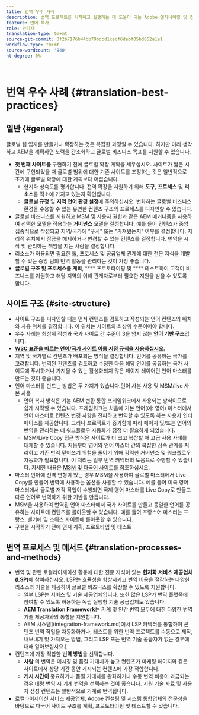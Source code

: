 ```yaml
---
title: 번역 우수 사례
description: 번역 프로젝트를 시작하고 실행하는 데 도움이 되는 Adobe 엔지니어링 및 컨설팅 팀이 컴파일한 모범 사례에 대해 알아봅니다.
feature: 언어 복사
role: 관리자
translation-type: tm+mt
source-git-commit: 0f2b7176b44bb79bdcd1cecf6debf05bd652a1a1
workflow-type: tm+mt
source-wordcount: '840'
ht-degree: 0%

---
```



# 번역 우수 사례 {#translation-best-practices}

## 일반 {#general}

글로벌 웹 입지를 만들거나 확장하는 것은 복잡한 과정일 수 있습니다. 하지만 미리 생각하고 AEM을 계획하면 노력을 간소화하고 글로벌 비즈니스 목표를 지원할 수 있습니다.

* **첫 번째 사이트를** 구현하기 전에 글로벌 확장 계획을 세우십시오. 사이트가 짧은 시간에 구현되었을 때 글로벌 범위에 대한 기존 사이트를 조정하는 것은 일반적으로 초기에 글로벌 확장에 대한 계획보다 어렵습니다.
   * 현지화 성숙도를 평가합니다. 전역 확장을 지원하기 위해 **도구**, **프로세스** 및 **리소스**&#x200B;를 적소에 가지고 있는지 확인합니다.
   * **글로벌 규정** 및 **지역 언어 환경 설정**&#x200B;에 주의하십시오. 변화하는 글로벌 비즈니스 환경을 수용할 수 있는 유연한 컨텐츠 구조와 프로세스를 디자인할 수 있습니다.
* 글로벌 비즈니스를 지원하고 MSM 및 사용자 권한과 같은 AEM 메커니즘을 사용하여 선택한 모델을 적용하는 **거버넌스** 모델을 결정합니다. 예를 들어 컨텐츠가 중앙 집중식으로 작성되고 지역/국가에 &quot;푸시&quot; 또는 &quot;가져왔는지&quot; 여부를 결정합니다. 지리적 위치에서 잠금을 해제하거나 변경할 수 있는 컨텐츠를 결정합니다. 번역을 시작 및 관리하는 책임을 지는 사람을 결정합니다.
* 리소스가 허용되면 필요한 툴, 프로세스 및 공급업체 관계에 대한 전문 지식을 개발할 수 있는 중앙 팀의 번역 활동을 관리하는 것이 가장 좋습니다.
* **글로벌 구조 및 프로세스를 계획**,  **** 프로토타이핑 및  **** 테스트하여 고객이 비즈니스를 지원하고 해당 지역의 이해 관계자로부터 필요한 지원을 받을 수 있도록 합니다.

## 사이트 구조 {#site-structure}

* 사이트 구조를 디자인할 때는 먼저 컨텐츠를 검토하고 작성되는 언어 컨텐츠의 위치와 사용 위치를 결정합니다. 이 위치는 사이트의 최상위 수준이어야 합니다.
* 우수 사례는 최상위 작성과 국가 사이트 간 수준이 3을 넘지 않는 **언어 기반 구조**&#x200B;입니다.
* **[W3C 표준을 따르는 언어/국가 사이트 이름 지정 규칙을 사용하십시오.](/help/sites-cloud/authoring/fundamentals/accessible-content.md)**
* 지역 및 국가별로 컨텐츠가 배포되는 방식을 결정합니다. 언어를 공유하는 국가를 고려합니다. 번역된 컨텐츠를 검토하고 수정한 다음 해당 언어를 공유하는 국가 사이트에 푸시하거나 가져올 수 있는 활성화되지 않은 페이지 레이어인 언어 마스터를 만드는 것이 좋습니다.
* 언어 마스터를 만드는 방법은 두 가지가 있습니다.언어 사본 사용 및 MSM/live 사본 사용
   * 언어 복사 방식은 기본 AEM 변환 통합 프레임워크에서 사용되는 방식이므로 쉽게 시작할 수 있습니다. 프레임워크는 처음에 기본 언어(예: 영어) 마스터에서 언어 마스터로 컨텐츠 변경 사항을 전파하고 번역할 수 있도록 하는 사용자 인터페이스를 제공합니다. 그러나 프로젝트가 증가함에 따라 페이지 및/또는 언어의 번역을 관리하는 데 워크플로우 자동화가 점점 더 필요하게 되었습니다.
   * MSM/Live Copy 접근 방식은 사이트가 더 크고 복잡할 때 고급 사용 사례를 대체할 수 있습니다. 처음부터 영어와 언어 마스터 간의 복잡한 상속 관계를 처리하고 기존 번역 덮어쓰기 위험을 줄이기 위해 강력한 거버넌스 및 워크플로우 자동화가 필요합니다. 이 처리는 일부 번역 커넥터의 도움으로 수행할 수 있습니다. 자세한 내용은 [MSM 및 다국어 사이트](/help/sites-cloud/administering/msm/best-practices.md#msm-and-multilingual-websites)를 참조하십시오.
* 마스터 언어에 전역 변형이 있는 경우 MSM을 사용하여 글로벌 마스터에서 Live Copy를 만들어 번역에 사용하는 옵션을 사용할 수 있습니다. 예를 들어 미국 영어 마스터에서 글로벌 저작 작업이 수행되면 국제 영어 마스터를 Live Copy로 만들고 다른 언어로 번역하기 위한 기반을 만듭니다.
* MSM을 사용하여 번역된 언어 마스터에서 국가 사이트를 만들고 동일한 언어를 공유하는 사이트에 컨텐츠를 롤아웃할 수 있습니다. 예를 들어 프랑스어 마스터는 프랑스, 벨기에 및 스위스 사이트에 롤아웃할 수 있습니다.
* 구현을 시작하기 전에 먼저 계획, 프로토타입 및 테스트

## 번역 프로세스 및 메서드 {#translation-processes-and-methods}

* 번역 및 관련 로컬라이제이션 활동에 대한 전문 지식이 있는 **현지화 서비스 제공업체(LSP)**&#x200B;에 참여하십시오. LSP는 효율성을 향상시키고 번역 비용을 절감하는 다양한 리소스와 기술을 제공하여 글로벌 비즈니스를 확장할 수 있도록 지원합니다.
   * 일부 LSP는 서비스 및 기술 제공업체입니다. 또한 많은 LSP가 번역 플랫폼에 참여할 수 있도록 허용하는 독립 실행형 기술 공급업체도 있습니다.
   * **AEM Translation Framework**&#x200B;는 기계 및 인간 번역 모두에 대한 다양한 번역 기술 제공자와의 통합을 지원합니다.
   * AEM 시스템](integration-framework.md)에서 LSP 커넥터를 통합하여 콘텐츠 번역 작업을 자동화하거나, 테스트를 위한 번역 프로젝트를 수동으로 제작, 내보내기 및 가져오는 방법, 그리고 LSP 또는 번역 기술 공급자가 없는 경우에 대해 알아보십시오.[
* 컨텐츠에 가장 적합한 **번역 방법**&#x200B;을 선택합니다.
   * **사람** 의 번역은 메시징 및 품질 기대치가 높고 컨텐츠가 마케팅 페이지와 같은 사이트에서 상당 기간 동안 게시되는 컨텐츠에 가장 적합합니다.
   * **게시 시간이** 중요하거나 품질 기대치를 완화하거나 수동 번역 비용이 과금되는 경우 대량 번역 시 기계 번역을 선택하는 것이 좋습니다. 지원 기술 자료 및 사용자 생성 컨텐츠는 일반적으로 기계로 번역됩니다.
* 로컬라이제이션 서비스 제공업체, Adobe 컨설팅 및 시스템 통합업체의 전문성을 바탕으로 다국어 사이트 구조를 계획, 프로토타이핑 및 테스트할 수 있습니다.
